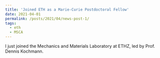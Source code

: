 ```yaml
---
title: 'Joined ETH as a Marie-Curie Postdoctoral Fellow'
date: 2021-04-01
permalink: /posts/2021/04/news-post-1/ 
tags:
  - eth
  - MSCA
---
```


I just joined the Mechanics and Materials Laboratory at ETHZ, led by Prof. Dennis Kochmann.
